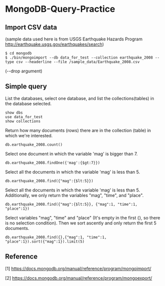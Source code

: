 # MongoDB-Query-Practice


## Import CSV data

(sample data used here is from USGS Earthquake Hazards Program http://earthquake.usgs.gov/earthquakes/search)

```
$ cd mongodb
$ ./bin/mongoimport --db data_for_test --collection earthquake_2008 --type csv --headerline --file /sample_data/Earthquake_2008.csv
```

(--drop argument)


## Simple query

List the databases, select one database, and list the collections(tables) in the database selected.

```
show dbs
use data_for_test
show collections
```

Return how many documents (rows) there are in the collection (table) in which we're interested.

```
db.earthquake_2008.count()
```

Select one document in which the variable 'mag' is bigger than 7.

```
db.earthquake_2008.findOne({'mag':{$gt:7}})
```

Select all the documents in which the variable 'mag' is less than 5.

```
db.earthquake_2008.find({"mag":{$lt:5}})
```

Select all the documents in which the variable 'mag' is less than 5. Additionally, we only return the variables "mag", "time", and "place".

```
db.earthquake_2008.find({"mag":{$lt:5}}, {"mag":1, "time":1, "place":1})
```

Select variables "mag", "time" and "place" (It's empty in the first {}, so there is no selection condition). Then we sort ascently and only return the first 5 documents.

```
db.earthquake_2008.find({},{"mag":1, "time":1, "place":1}).sort({"mag":1}).limit(5)
```



## Reference

[1] https://docs.mongodb.org/manual/reference/program/mongoimport/

[2] https://docs.mongodb.org/manual/reference/program/mongoexport/